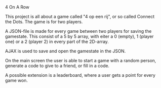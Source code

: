 4 On A Row

This project is all about a game called "4 op een rij", or so called Connect the Dots.
The game is for two players. 

A JSON-file is made for every game between two players for saving the gamestate.
This consist of a 5 by 5 array, with eiter a 0 (empty), 1 (player one) or a 2 (player 2) in every part of the 2D-array.

AJAX is used to save and open the gamestate in the JSON. 

On the main screen the user is able to start a game with a random person, generate a code to give to a friend, or fill in a code. 

A possible extension is a leaderboard, where a user gets a point for every game won.